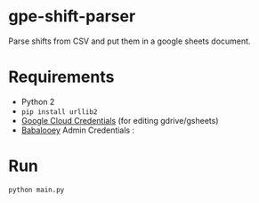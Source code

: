 # gpe-shift-parser
Parse shifts from CSV and put them in a google sheets document.

# Requirements
* Python 2
* `pip install urllib2`
* [Google Cloud Credentials](https://console.cloud.google.com/) (for editing gdrive/gsheets)
* [Babalooey](https://www.babalooey.com/) Admin Credentials
: 

# Run
`python main.py`
